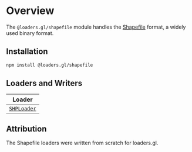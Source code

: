 # Overview

The `@loaders.gl/shapefile` module handles the [Shapefile](/docs/modules/shapefile/formats/shapefile) format, a widely used binary format.

## Installation

```bash
npm install @loaders.gl/shapefile
```

## Loaders and Writers

| Loader                                                   |
| -------------------------------------------------------- |
| [`SHPLoader`](/docs/modules/shapefile/api-reference/shp-loader) |

## Attribution

The Shapefile loaders were written from scratch for loaders.gl.
